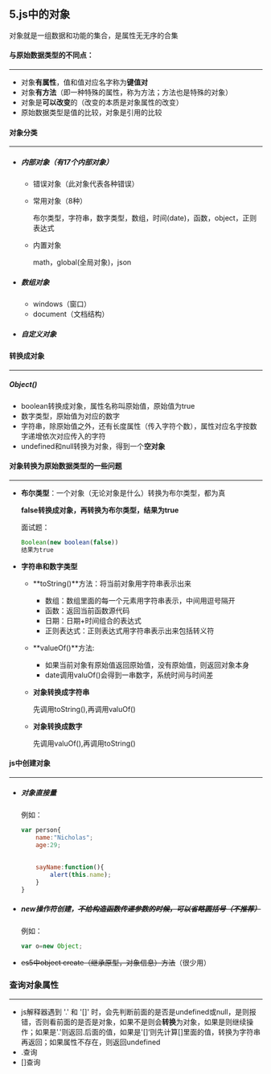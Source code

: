 ## 5.js中的对象



对象就是一组数据和功能的集合，是属性无无序的合集



#### 与原始数据类型的不同点：

***

- 对象**有属性**，值和值对应名字称为**键值对**
- 对象**有方法**（即一种特殊的属性，称为方法；方法也是特殊的对象）
- 对象是**可以改变**的（改变的本质是对象属性的改变）
- 原始数据类型是值的比较，对象是引用的比较





#### 对象分类

***

- ##### 内部对象（有17个内部对象）

  - 错误对象（此对象代表各种错误）

  - 常用对象（8种）

    布尔类型，字符串，数字类型，数组，时间(date)，函数，object，正则表达式

  - 内置对象

    math，global(全局对象)，json

- ##### 数组对象

  - windows（窗口）
  - document（文档结构）

- ##### 自定义对象





#### 转换成对象

***

#####  	Object()

- boolean转换成对象，属性名称叫原始值，原始值为true
- 数字类型，原始值为对应的数字
- 字符串，除原始值之外，还有长度属性（传入字符个数），属性对应名字按数字递增依次对应传入的字符
- undefined和null转换为对象，得到一个**空对象**





#### 对象转换为原始数据类型的一些问题

***

- **布尔类型**：一个对象（无论对象是什么）转换为布尔类型，都为真

  **false转换成对象，再转换为布尔类型，结果为true**

  面试题：

   ````javascript
  Boolean(new boolean(false))
  结果为true
   ````

- **字符串和数字类型**

  - **toString()**方法：将当前对象用字符串表示出来

    - 数组：数组里面的每一个元素用字符串表示，中间用逗号隔开
    - 函数：返回当前函数源代码
    - 日期：日期+时间组合的表达式
    - 正则表达式：正则表达式用字符串表示出来包括转义符

  - **valueOf()**方法:

    - 如果当前对象有原始值返回原始值，没有原始值，则返回对象本身
    - date调用valuOf()会得到一串数字，系统时间与时间差

  - **对象转换成字符串**

    先调用toString(),再调用valuOf()

  - **对象转换成数字**

    先调用valuOf(),再调用toString()





#### js中创建对象

***

- ##### 对象直接量

  例如：

  ````javascript
  var person{
      name:"Nicholas";
      age:29;
      
      
      sayName:function(){
          alert(this.name);
      }
  }
  ````

- ##### new操作符创建，~~不给构造函数传递参数的时候，可以省略圆括号（不推荐）~~

  例如：

  ````javascript
  var o=new Object;
  ````

- ~~es5中object  create（继承原型，对象信息）方法~~（很少用）





### 查询对象属性

***

- js解释器遇到 '.' 和 '[]' 时，会先判断前面的是否是undefined或null，是则报错，否则看前面的是否是对象，如果不是则会**转换**为对象，如果是则继续操作；如果是'.'则返回.后面的值，如果是'[]‘则先计算[]里面的值，转换为字符串再返回；如果属性不存在，则返回undefined
- .查询
- []查询